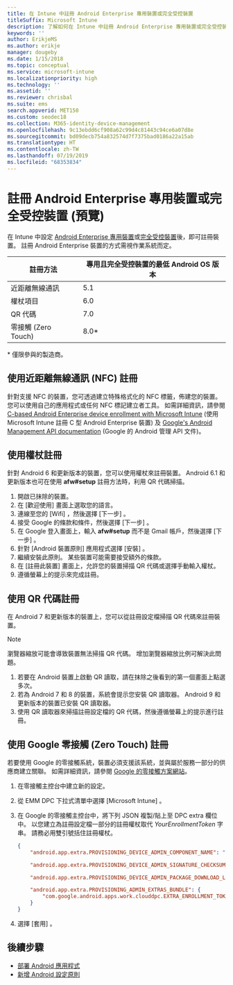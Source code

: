 ```yaml
---
title: 在 Intune 中註冊 Android Enterprise 專用裝置或完全受控裝置
titleSuffix: Microsoft Intune
description: 了解如何在 Intune 中註冊 Android Enterprise 專用裝置或完全受控裝置。
keywords: ''
author: ErikjeMS
ms.author: erikje
manager: dougeby
ms.date: 1/15/2018
ms.topic: conceptual
ms.service: microsoft-intune
ms.localizationpriority: high
ms.technology: ''
ms.assetid: ''
ms.reviewer: chrisbal
ms.suite: ems
search.appverid: MET150
ms.custom: seodec18
ms.collection: M365-identity-device-management
ms.openlocfilehash: 9c13ebdd6cf908a62c99d4c81443c94ce6a07d8e
ms.sourcegitcommit: bd09decb754a832574d7f7375bad0186a22a15ab
ms.translationtype: HT
ms.contentlocale: zh-TW
ms.lasthandoff: 07/19/2019
ms.locfileid: "68353834"
---
```

# <a name="enroll-your-android-enterprise-dedicated-devices-or-fully-managed-devices-preview"></a>註冊 Android Enterprise 專用裝置或完全受控裝置 (預覽)

在 Intune 中設定 [Android Enterprise 專用裝置](android-kiosk-enroll.md)或[完全受控裝置](android-fully-managed-enroll.md)後，即可註冊裝置。 註冊 Android Enterprise 裝置的方式需視作業系統而定。

| 註冊方法 | 專用且完全受控裝置的最低 Android OS 版本 |
| ----- | ----- |
| 近距離無線通訊 | 5.1 |
| 權杖項目 | 6.0 |
| QR 代碼 | 7.0 |
| 零接觸 (Zero Touch)  | 8.0\* |

\* 僅限參與的製造商。

## <a name="enroll-by-using-near-field-communication-nfc"></a>使用近距離無線通訊 (NFC) 註冊

針對支援 NFC 的裝置，您可透過建立特殊格式化的 NFC 標籤，佈建您的裝置。 您可以使用自己的應用程式或任何 NFC 標記建立者工具。 如需詳細資訊，請參閱 [C-based Android Enterprise device enrollment with Microsoft Intune](https://blogs.technet.microsoft.com/cbernier/2018/10/15/nfc-based-android-enterprise-device-enrollment-with-microsoft-intune/) (使用 Microsoft Intune 註冊 C 型 Android Enterprise 裝置) 及 [Google's Android Management API documentation](https://developers.google.com/android/management/provision-device#nfc_method) (Google 的 Android 管理 API 文件)。

## <a name="enroll-by-using-a-token"></a>使用權杖註冊

針對 Android 6 和更新版本的裝置，您可以使用權杖來註冊裝置。 Android 6.1 和更新版本也可在使用 **afw#setup** 註冊方法時，利用 QR 代碼掃描。

1. 開啟已抹除的裝置。
2. 在 [歡迎使用]  畫面上選取您的語言。
3. 連線至您的 [Wifi]  ，然後選擇 [下一步]  。
4. 接受 Google 的條款和條件，然後選擇 [下一步]  。
5. 在 Google 登入畫面上，輸入 **afw#setup** 而不是 Gmail 帳戶，然後選擇 [下一步]  。
6. 針對 [Android 裝置原則]  應用程式選擇 [安裝]  。
7. 繼續安裝此原則。  某些裝置可能需要接受額外的條款。
8. 在 [註冊此裝置]  畫面上，允許您的裝置掃描 QR 代碼或選擇手動輸入權杖。
9. 遵循螢幕上的提示來完成註冊。

## <a name="enroll-by-using-a-qr-code"></a>使用 QR 代碼註冊

在 Android 7 和更新版本的裝置上，您可以從註冊設定檔掃描 QR 代碼來註冊裝置。

> [!Note]
> 瀏覽器縮放可能會導致裝置無法掃描 QR 代碼。 增加瀏覽器縮放比例可解決此問題。

1. 若要在 Android 裝置上啟動 QR 讀取，請在抹除之後看到的第一個畫面上點選多次。
2. 若為 Android 7 和 8 的裝置，系統會提示您安裝 QR 讀取器。 Android 9 和更新版本的裝置已安裝 QR 讀取器。
3. 使用 QR 讀取器來掃描註冊設定檔的 QR 代碼，然後遵循螢幕上的提示進行註冊。

## <a name="enroll-by-using-google-zero-touch"></a>使用 Google 零接觸 (Zero Touch) 註冊

若要使用 Google 的零接觸系統，裝置必須支援該系統，並與屬於服務一部分的供應商建立關聯。  如需詳細資訊，請參閱 [Google 的零接觸方案網站](https://www.android.com/enterprise/management/zero-touch/)。

1. 在零接觸主控台中建立新的設定。
2. 從 EMM DPC 下拉式清單中選擇 [Microsoft Intune]  。
3. 在 Google 的零接觸主控台中，將下列 JSON 複製/貼上至 DPC extra 欄位中。 以您建立為註冊設定檔一部分的註冊權杖取代 *YourEnrollmentToken* 字串。 請務必用雙引號括住註冊權杖。

    ```json
    {
        "android.app.extra.PROVISIONING_DEVICE_ADMIN_COMPONENT_NAME": "com.google.android.apps.work.clouddpc/.receivers.CloudDeviceAdminReceiver",

        "android.app.extra.PROVISIONING_DEVICE_ADMIN_SIGNATURE_CHECKSUM": "I5YvS0O5hXY46mb01BlRjq4oJJGs2kuUcHvVkAPEXlg",

        "android.app.extra.PROVISIONING_DEVICE_ADMIN_PACKAGE_DOWNLOAD_LOCATION": "https://play.google.com/managed/downloadManagingApp?identifier=setup",

        "android.app.extra.PROVISIONING_ADMIN_EXTRAS_BUNDLE": {
            "com.google.android.apps.work.clouddpc.EXTRA_ENROLLMENT_TOKEN": "YourEnrollmentToken"
        }
    }
    ```

4. 選擇 [套用]  。


## <a name="next-steps"></a>後續步驟
- [部署 Android 應用程式](apps-deploy.md)
- [新增 Android 設定原則](device-profiles.md)

